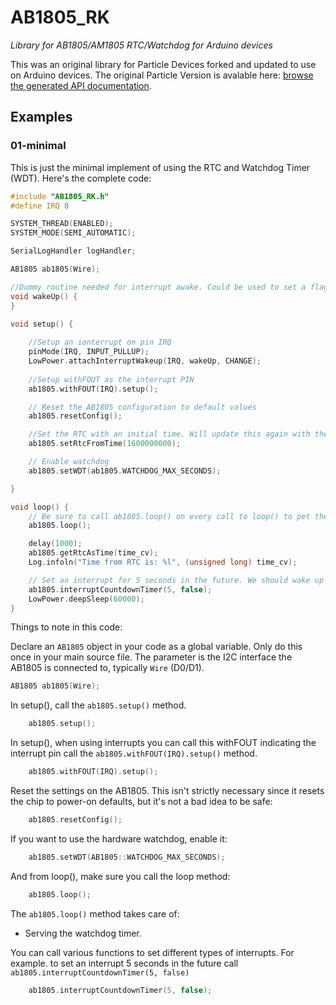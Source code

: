 # AB1805_RK

*Library for AB1805/AM1805 RTC/Watchdog for Arduino devices*

This was an original library for Particle Devices forked and updated to use on Arduino devices. 
The original Particle Version is avalable here: [browse the generated API documentation](https://rickkas7.github.io/AB1805_RK/index.html).

## Examples

### 01-minimal

This is just the minimal implement of using the RTC and Watchdog Timer (WDT). Here's the complete code:

```cpp
#include "AB1805_RK.h"
#define IRQ 8 

SYSTEM_THREAD(ENABLED);
SYSTEM_MODE(SEMI_AUTOMATIC);

SerialLogHandler logHandler;

AB1805 ab1805(Wire);

//Dummy routine needed for interrupt awake. Could be used to set a flag that we woke up via LoRa Packet recieved nterrupt?
void wakeUp() {
}

void setup() {
    
    //Setup an ionterrupt on pin IRQ
    pinMode(IRQ, INPUT_PULLUP);
    LowPower.attachInterruptWakeup(IRQ, wakeUp, CHANGE);
    
    //Setup withFOUT as the interrupt PIN
    ab1805.withFOUT(IRQ).setup();

    // Reset the AB1805 configuration to default values
    ab1805.resetConfig();

    //Set the RTC with an initial time. Will update this again with the first message recieved
    ab1805.setRtcFromTime(1600000000);

    // Enable watchdog
    ab1805.setWDT(ab1805.WATCHDOG_MAX_SECONDS);

}

void loop() {
    // Be sure to call ab1805.loop() on every call to loop() to pet the watchdog
    ab1805.loop();

    delay(1000);
    ab1805.getRtcAsTime(time_cv);
    Log.infoln("Time from RTC is: %l", (unsigned long) time_cv);

    // Set an interrupt for 5 seconds in the future. We should wake up 
    ab1805.interruptCountdownTimer(5, false);
    LowPower.deepSleep(60000);
}

```

Things to note in this code:

Declare an `AB1805` object in your code as a global variable. Only do this once in your main source file. The parameter is the I2C interface the AB1805 is connected to, typically `Wire` (D0/D1).

```cpp
AB1805 ab1805(Wire);
```

In setup(), call the `ab1805.setup()` method.

```cpp
    ab1805.setup();
```

In setup(), when using interrupts you can call this withFOUT indicating the interrupt pin call the `ab1805.withFOUT(IRQ).setup()` method.

```cpp
    ab1805.withFOUT(IRQ).setup();
```

Reset the settings on the AB1805. This isn't strictly necessary since it resets the chip to power-on defaults, but it's not a bad idea to be safe:

```cpp
    ab1805.resetConfig();
```

If you want to use the hardware watchdog, enable it:

```cpp
    ab1805.setWDT(AB1805::WATCHDOG_MAX_SECONDS);
```

And from loop(), make sure you call the loop method:

```cpp
    ab1805.loop();
```

The `ab1805.loop()` method takes care of:
- Serving the watchdog timer.

You can call various functions to set different types of interrupts. For example. to set an interrupt 5 seconds in the future call `ab1805.interruptCountdownTimer(5, false)`

```cpp
    ab1805.interruptCountdownTimer(5, false);
```

